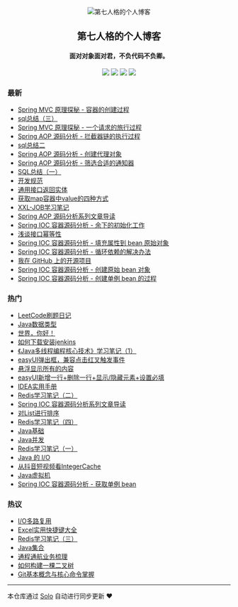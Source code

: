 <p align="center"><img alt="第七人格的个人博客" src="https://static.b3log.org/images/brand/solo-32.png"></p><h2 align="center">
第七人格的个人博客
</h2>

<h4 align="center">面对对象面对君，不负代码不负卿。</h4>
<p align="center"><a title="第七人格的个人博客" target="_blank" href="https://github.com/OnlyQuiet/solo-blog"><img src="https://img.shields.io/github/last-commit/OnlyQuiet/solo-blog.svg?style=flat-square&color=FF9900"></a>
<a title="GitHub repo size in bytes" target="_blank" href="https://github.com/OnlyQuiet/solo-blog"><img src="https://img.shields.io/github/repo-size/OnlyQuiet/solo-blog.svg?style=flat-square"></a>
<a title="Solo Version" target="_blank" href="https://github.com/b3log/solo/releases"><img src="https://img.shields.io/badge/solo-3.6.5-f1e05a.svg?style=flat-square&color=blueviolet"></a>
<a title="Hits" target="_blank" href="https://github.com/b3log/hits"><img src="https://hits.b3log.org/OnlyQuiet/solo-blog.svg"></a></p>

### 最新

* [Spring MVC 原理探秘 - 容器的创建过程](http://www.52javaee.com/articles/2019/11/14/1573699061251.html)
* [sql总结（三）](http://www.52javaee.com/articles/2019/11/05/1572959977499.html)
* [Spring MVC 原理探秘 - 一个请求的旅行过程](http://www.52javaee.com/articles/2019/11/05/1572955004223.html)
* [Spring AOP 源码分析 - 拦截器链的执行过程](http://www.52javaee.com/articles/2019/11/01/1572586941208.html)
* [sql总结二](http://www.52javaee.com/articles/2019/10/28/1572268741880.html)
* [Spring AOP 源码分析 - 创建代理对象](http://www.52javaee.com/articles/2019/10/28/1572192941502.html)
* [Spring AOP 源码分析 - 筛选合适的通知器](http://www.52javaee.com/articles/2019/10/26/1572100276780.html)
* [SQL总结（一）](http://www.52javaee.com/articles/2019/10/25/1571983794198.html)
* [开发规范](http://www.52javaee.com/articles/2019/10/25/1571966934370.html)
* [通用接口返回实体](http://www.52javaee.com/articles/2019/10/24/1571930971700.html)
* [获取map容器中value的四种方式](http://www.52javaee.com/articles/2019/10/23/1571814486704.html)
* [XXL-JOB学习笔记](http://www.52javaee.com/articles/2019/10/23/1571813116201.html)
* [Spring AOP 源码分析系列文章导读](http://www.52javaee.com/articles/2019/10/23/1571801906629.html)
* [Spring IOC 容器源码分析 - 余下的初始化工作](http://www.52javaee.com/articles/2019/10/22/1571714695430.html)
* [浅谈接口幂等性](http://www.52javaee.com/articles/2019/10/21/1571649464286.html)
* [Spring IOC 容器源码分析 - 填充属性到 bean 原始对象](http://www.52javaee.com/articles/2019/10/21/1571645271010.html)
* [Spring IOC 容器源码分析 - 循环依赖的解决办法](http://www.52javaee.com/articles/2019/10/20/1571570546858.html)
* [我在 GitHub 上的开源项目](http://www.52javaee.com/my-github-repos)
* [Spring IOC 容器源码分析 - 创建原始 bean 对象](http://www.52javaee.com/articles/2019/10/15/1571129324134.html)
* [Spring IOC 容器源码分析 - 创建单例 bean 的过程](http://www.52javaee.com/articles/2019/10/14/1571038853863.html)

### 热门

* [LeetCode刷题日记](http://www.52javaee.com/articles/2019/09/17/1568708659091.html)
* [Java数据类型](http://www.52javaee.com/articles/2019/08/23/1566572218385.html)
* [世界，你好！](http://www.52javaee.com/hello-solo)
* [如何下载安装jenkins](http://www.52javaee.com/articles/2019/08/23/1566571035303.html)
* [《Java多线程编程核心技术》学习笔记（1）](http://www.52javaee.com/articles/2019/08/19/1566217808198.html)
* [easyUI弹出框，兼容点击红叉触发事件](http://www.52javaee.com/articles/2019/09/10/1568083052297.html)
* [悬浮显示所有的内容](http://www.52javaee.com/articles/2019/09/10/1568120839002.html)
* [easyUI新增一行+删除一行+显示/隐藏元素+设置必填](http://www.52javaee.com/articles/2019/08/23/1566573809612.html)
* [ IDEA实用手册](http://www.52javaee.com/articles/2019/10/01/1569899806790.html)
* [Redis学习笔记（二）](http://www.52javaee.com/articles/2019/09/26/1569512456578.html)
* [Spring IOC 容器源码分析系列文章导读](http://www.52javaee.com/articles/2019/10/11/1570805706621.html)
* [对List进行排序](http://www.52javaee.com/articles/2019/09/26/1569499739338.html)
* [Redis学习笔记（四）](http://www.52javaee.com/articles/2019/10/05/1570286015422.html)
* [Java基础](http://www.52javaee.com/articles/2019/09/17/1568716323968.html)
* [Java并发](http://www.52javaee.com/articles/2019/09/17/1568717999008.html)
* [Redis学习笔记（一）](http://www.52javaee.com/articles/2019/09/24/1569339087103.html)
* [Java 的 I/O ](http://www.52javaee.com/articles/2019/09/27/1569572925458.html)
* [从抖音短视频看IntegerCache ](http://www.52javaee.com/articles/2019/10/05/1570249617418.html)
* [Java虚拟机](http://www.52javaee.com/articles/2019/09/26/1569500984716.html)
* [Spring IOC 容器源码分析 - 获取单例 bean](http://www.52javaee.com/articles/2019/10/13/1570971970937.html)

### 热议

* [I/O多路复用](http://www.52javaee.com/articles/2019/09/25/1569341709884.html)
* [Excel实用快捷键大全](http://www.52javaee.com/articles/2019/09/26/1569500683081.html)
* [Redis学习笔记（三）](http://www.52javaee.com/articles/2019/09/27/1569561483338.html)
* [Java集合](http://www.52javaee.com/articles/2019/09/27/1569566649371.html)
* [通程通航业务梳理](http://www.52javaee.com/articles/2019/09/29/1569767687865.html)
* [如何构建一棵二叉树](http://www.52javaee.com/articles/2019/10/05/1570290950891.html)
* [Git基本概念与核心命令掌握](http://www.52javaee.com/articles/2019/10/10/1570639834010.html)

---

本仓库通过 [Solo](https://github.com/b3log/solo) 自动进行同步更新 ❤️ 